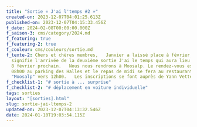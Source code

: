 ```yaml
---
title: "Sortie « J'ai l'temps #2 »"
created-on: 2023-12-07T04:01:25.613Z
published-on: 2023-12-07T04:15:33.456Z
f_date: 2024-02-08T00:00:00.000Z
f_saison-3: cms/category/2024.md
f_featuring: true
f_featuring-2: true
f_couleur: cms/couleurs/sortie.md
f_texte-2: Chers et chères membres,   Janvier a laissé place à février, ce qui
  signifie l'arrivée de la deuxième sortie J'ai le temps qui aura lieu le Jeudi
  8 février prochain.   Nous nous rendrons à Moosalp. Le rendez-vous est donné à
  08h00 au parking des Halles et le repas de midi se fera au restaurant éponyme
  "Moosalp" vers 12h00.   Les inscriptions se font auprès de Yann Vetter.
f_checklist-1: "# sortie à ... surprise"
f_checklist-2: "# déplacement en voiture individuelle"
tags: sorties
layout: "[sorties].html"
slug: sortie-jai-ltemps-2
updated-on: 2023-12-07T04:13:32.546Z
date: 2024-01-10T19:03:54.115Z
---
```

